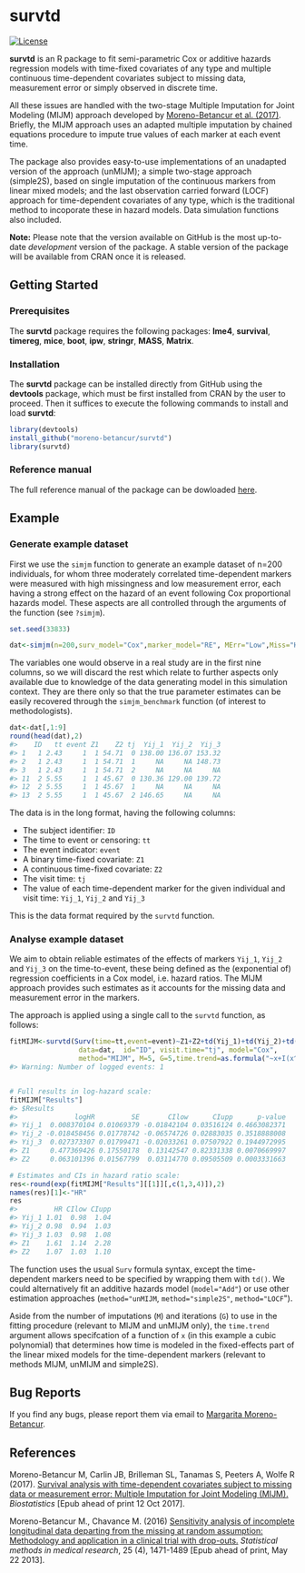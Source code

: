 
<!-- README.md is generated from README.Rmd. Please edit that file -->
survtd
======

[![License](License-GPL-image.svg)](http://www.gnu.org/licenses/gpl-3.0.html)

**survtd** is an R package to fit semi-parametric Cox or additive hazards regression models with time-fixed covariates of any type and multiple continuous time-dependent covariates subject to missing data, measurement error or simply observed in discrete time.

All these issues are handled with the two-stage Multiple Imputation for Joint Modeling (MIJM) approach developed by [Moreno-Betancur et al. (2017)](https://academic.oup.com/biostatistics/article-abstract/4461848/Survival-analysis-with-time-dependent-covariates). Briefly, the MIJM approach uses an adapted multiple imputation by chained equations procedure to impute true values of each marker at each event time.

The package also provides easy-to-use implementations of an unadapted version of the approach (unMIJM); a simple two-stage approach (simple2S), based on single imputation of the continuous markers from linear mixed models; and the last observation carried forward (LOCF) approach for time-dependent covariates of any type, which is the traditional method to incoporate these in hazard models. Data simulation functions also included.

**Note:** Please note that the version available on GitHub is the most up-to-date *development* version of the package. A stable version of the package will be available from CRAN once it is released.

Getting Started
---------------

### Prerequisites

The **survtd** package requires the following packages: **lme4**, **survival**, **timereg**, **mice**, **boot**, **ipw**, **stringr**, **MASS**, **Matrix**.

### Installation

The **survtd** package can be installed directly from GitHub using the **devtools** package, which must be first installed from CRAN by the user to proceed. Then it suffices to execute the following commands to install and load **survtd**:

``` r
library(devtools)
install_github("moreno-betancur/survtd")
library(survtd)
```

### Reference manual

The full reference manual of the package can be dowloaded [here](https://rawgit.com/moreno-betancur/Reference_manuals/master/survtd.pdf).

Example
-------

### Generate example dataset

First we use the `simjm` function to generate an example dataset of n=200 individuals, for whom three moderately correlated time-dependent markers were measured with high missingness and low measurement error, each having a strong effect on the hazard of an event following Cox proportional hazards model. These aspects are all controlled through the arguments of the function (see `?simjm`).

``` r
set.seed(33833)

dat<-simjm(n=200,surv_model="Cox",marker_model="RE", MErr="Low",Miss="High",effects="Strong",corr="Mod")
```

The variables one would observe in a real study are in the first nine columns, so we will discard the rest which relate to further aspects only available due to knowledge of the data generating model in this simulation context. They are there only so that the true parameter estimates can be easily recovered through the `simjm_benchmark` function (of interest to methodologists).

``` r
dat<-dat[,1:9]
round(head(dat),2)
#>    ID   tt event Z1    Z2 tj  Yij_1  Yij_2  Yij_3
#> 1   1 2.43     1  1 54.71  0 138.00 136.07 153.32
#> 2   1 2.43     1  1 54.71  1     NA     NA 148.73
#> 3   1 2.43     1  1 54.71  2     NA     NA     NA
#> 11  2 5.55     1  1 45.67  0 130.36 129.00 139.72
#> 12  2 5.55     1  1 45.67  1     NA     NA     NA
#> 13  2 5.55     1  1 45.67  2 146.65     NA     NA
```

The data is in the long format, having the following columns:

-   The subject identifier: `ID`
-   The time to event or censoring: `tt`
-   The event indicator: `event`
-   A binary time-fixed covariate: `Z1`
-   A continuous time-fixed covariate: `Z2`
-   The visit time: `tj`
-   The value of each time-dependent marker for the given individual and visit time: `Yij_1`, `Yij_2` and `Yij_3`

This is the data format required by the `survtd` function.

### Analyse example dataset

We aim to obtain reliable estimates of the effects of markers `Yij_1`, `Yij_2` and `Yij_3` on the time-to-event, these being defined as the (exponential of) regression coefficients in a Cox model, i.e. hazard ratios. The MIJM approach provides such estimates as it accounts for the missing data and measurement error in the markers.

The approach is applied using a single call to the `survtd` function, as follows:

``` r
fitMIJM<-survtd(Surv(time=tt,event=event)~Z1+Z2+td(Yij_1)+td(Yij_2)+td(Yij_3),
                 data=dat,  id="ID", visit.time="tj", model="Cox",
                 method="MIJM", M=5, G=5,time.trend=as.formula("~x+I(x^2)+I(x^3)"))
#> Warning: Number of logged events: 1


# Full results in log-hazard scale:
fitMIJM["Results"]
#> $Results
#>              logHR         SE       CIlow      CIupp      p-value
#> Yij_1  0.008370104 0.01069379 -0.01842104 0.03516124 0.4663082371
#> Yij_2 -0.018458456 0.01778742 -0.06574726 0.02883035 0.3518888008
#> Yij_3  0.027373307 0.01799471 -0.02033261 0.07507922 0.1944972995
#> Z1     0.477369426 0.17550178  0.13142547 0.82331338 0.0070669997
#> Z2     0.063101396 0.01567799  0.03114770 0.09505509 0.0003331663

# Estimates and CIs in hazard ratio scale:
res<-round(exp(fitMIJM["Results"][[1]][,c(1,3,4)]),2)
names(res)[1]<-"HR"
res
#>         HR CIlow CIupp
#> Yij_1 1.01  0.98  1.04
#> Yij_2 0.98  0.94  1.03
#> Yij_3 1.03  0.98  1.08
#> Z1    1.61  1.14  2.28
#> Z2    1.07  1.03  1.10
```

The function uses the usual `Surv` formula syntax, except the time-dependent markers need to be specified by wrapping them with `td()`. We could alternatively fit an additive hazards model (`model="Add"`) or use other estimation approaches (`method="unMIJM`, `method="simple2S"`, `method="LOCF`").

Aside from the number of imputations (`M`) and iterations (`G`) to use in the fitting procedure (relevant to MIJM and unMIJM only), the `time.trend` argument allows specifcation of a function of `x` (in this example a cubic polynomial) that determines how time is modeled in the fixed-effects part of the linear mixed models for the time-dependent markers (relevant to methods MIJM, unMIJM and simple2S).

Bug Reports
-----------

If you find any bugs, please report them via email to [Margarita Moreno-Betancur](mailto:margarita.moreno@mcri.edu.au).

References
----------

Moreno-Betancur M, Carlin JB, Brilleman SL, Tanamas S, Peeters A, Wolfe R (2017). [Survival analysis with time-dependent covariates subject to missing data or measurement error: Multiple Imputation for Joint Modeling (MIJM).](https://academic.oup.com/biostatistics/article-abstract/doi/10.1093/biostatistics/kxx046/4461848/Survival-analysis-with-time-dependent-covariates?redirectedFrom=fulltext) *Biostatistics* \[Epub ahead of print 12 Oct 2017\].

Moreno-Betancur M., Chavance M. (2016) [Sensitivity analysis of incomplete longitudinal data departing from the missing at random assumption: Methodology and application in a clinical trial with drop-outs.](http://journals.sagepub.com/doi/abs/10.1177/0962280213490014) *Statistical methods in medical research*, 25 (4), 1471-1489 \[Epub ahead of print, May 22 2013\].

